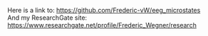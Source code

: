 Here is a link to: <https://github.com/Frederic-vW/eeg_microstates>  
And my ResearchGate site: https://www.researchgate.net/profile/Frederic_Wegner/research
